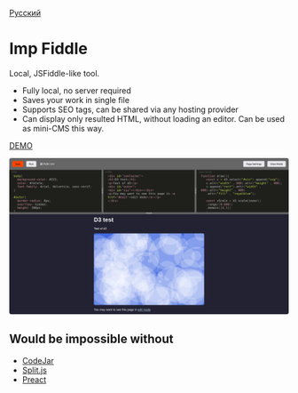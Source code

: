 [Русский](README.ru.md)

Imp Fiddle
==========

Local, JSFiddle-like tool.

- Fully local, no server required
- Saves your work in single file
- Supports SEO tags, can be shared via any hosting provider
- Can display only resulted HTML, without loading an editor. Can be used as mini-CMS this way.

[ DEMO ](https://girobusan.github.io/imp-fiddle/)

![screenshot](docs/fiddler.png)


Would be impossible without
---------------------------

- [ CodeJar ](https://github.com/antonmedv/codejar)
- [ Split.js ](https://github.com/nathancahill/split/tree/master/packages/splitjs)
- [ Preact ](https://preactjs.com/)



